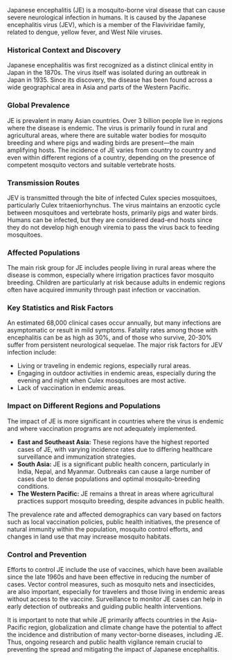 Japanese encephalitis (JE) is a mosquito-borne viral disease that can cause severe neurological infection in humans. It is caused by the Japanese encephalitis virus (JEV), which is a member of the Flaviviridae family, related to dengue, yellow fever, and West Nile viruses.

### Historical Context and Discovery
Japanese encephalitis was first recognized as a distinct clinical entity in Japan in the 1870s. The virus itself was isolated during an outbreak in Japan in 1935. Since its discovery, the disease has been found across a wide geographical area in Asia and parts of the Western Pacific.

### Global Prevalence
JE is prevalent in many Asian countries. Over 3 billion people live in regions where the disease is endemic. The virus is primarily found in rural and agricultural areas, where there are suitable water bodies for mosquito breeding and where pigs and wading birds are present—the main amplifying hosts. The incidence of JE varies from country to country and even within different regions of a country, depending on the presence of competent mosquito vectors and suitable vertebrate hosts.

### Transmission Routes
JEV is transmitted through the bite of infected Culex species mosquitoes, particularly Culex tritaeniorhynchus. The virus maintains an enzootic cycle between mosquitoes and vertebrate hosts, primarily pigs and water birds. Humans can be infected, but they are considered dead-end hosts since they do not develop high enough viremia to pass the virus back to feeding mosquitoes.

### Affected Populations
The main risk group for JE includes people living in rural areas where the disease is common, especially where irrigation practices favor mosquito breeding. Children are particularly at risk because adults in endemic regions often have acquired immunity through past infection or vaccination.

### Key Statistics and Risk Factors
An estimated 68,000 clinical cases occur annually, but many infections are asymptomatic or result in mild symptoms. Fatality rates among those with encephalitis can be as high as 30%, and of those who survive, 20-30% suffer from persistent neurological sequelae. The major risk factors for JEV infection include:

- Living or traveling in endemic regions, especially rural areas.
- Engaging in outdoor activities in endemic areas, especially during the evening and night when Culex mosquitoes are most active.
- Lack of vaccination in endemic areas.

### Impact on Different Regions and Populations
The impact of JE is more significant in countries where the virus is endemic and where vaccination programs are not adequately implemented.

- **East and Southeast Asia:** These regions have the highest reported cases of JE, with varying incidence rates due to differing healthcare surveillance and immunization strategies.
- **South Asia:** JE is a significant public health concern, particularly in India, Nepal, and Myanmar. Outbreaks can cause a large number of cases due to dense populations and optimal mosquito-breeding conditions.
- **The Western Pacific:** JE remains a threat in areas where agricultural practices support mosquito breeding, despite advances in public health.
  
The prevalence rate and affected demographics can vary based on factors such as local vaccination policies, public health initiatives, the presence of natural immunity within the population, mosquito control efforts, and changes in land use that may increase mosquito habitats.

### Control and Prevention
Efforts to control JE include the use of vaccines, which have been available since the late 1960s and have been effective in reducing the number of cases. Vector control measures, such as mosquito nets and insecticides, are also important, especially for travelers and those living in endemic areas without access to the vaccine. Surveillance to monitor JE cases can help in early detection of outbreaks and guiding public health interventions.

It is important to note that while JE primarily affects countries in the Asia-Pacific region, globalization and climate change have the potential to affect the incidence and distribution of many vector-borne diseases, including JE. Thus, ongoing research and public health vigilance remain crucial to preventing the spread and mitigating the impact of Japanese encephalitis.